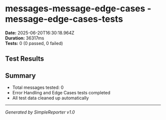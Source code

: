 # messages-message-edge-cases - message-edge-cases-tests

**Date:** 2025-06-20T16:30:18.964Z  
**Duration:** 36317ms  
**Tests:** 0 (0 passed, 0 failed)

## Test Results



## Summary

- Total messages tested: 0
- Error Handling and Edge Cases tests completed
- All test data cleaned up automatically

---
*Generated by SimpleReporter v1.0*
